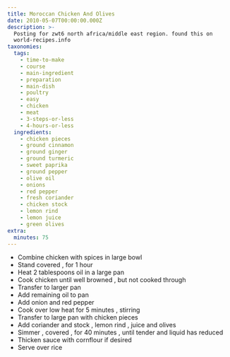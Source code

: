 ```yaml
---
title: Moroccan Chicken And Olives
date: 2010-05-07T00:00:00.000Z
description: >-
  Posting for zwt6 north africa/middle east region. found this on
  world-recipes.info
taxonomies:
  tags:
    - time-to-make
    - course
    - main-ingredient
    - preparation
    - main-dish
    - poultry
    - easy
    - chicken
    - meat
    - 3-steps-or-less
    - 4-hours-or-less
  ingredients:
    - chicken pieces
    - ground cinnamon
    - ground ginger
    - ground turmeric
    - sweet paprika
    - ground pepper
    - olive oil
    - onions
    - red pepper
    - fresh coriander
    - chicken stock
    - lemon rind
    - lemon juice
    - green olives
extra:
  minutes: 75
---
```

 - Combine chicken with spices in large bowl
 - Stand covered , for 1 hour
 - Heat 2 tablespoons oil in a large pan
 - Cook chicken until well browned , but not cooked through
 - Transfer to larger pan
 - Add remaining oil to pan
 - Add onion and red pepper
 - Cook over low heat for 5 minutes , stirring
 - Transfer to large pan with chicken pieces
 - Add coriander and stock , lemon rind , juice and olives
 - Simmer , covered , for 40 minutes , until tender and liquid has reduced
 - Thicken sauce with cornflour if desired
 - Serve over rice
